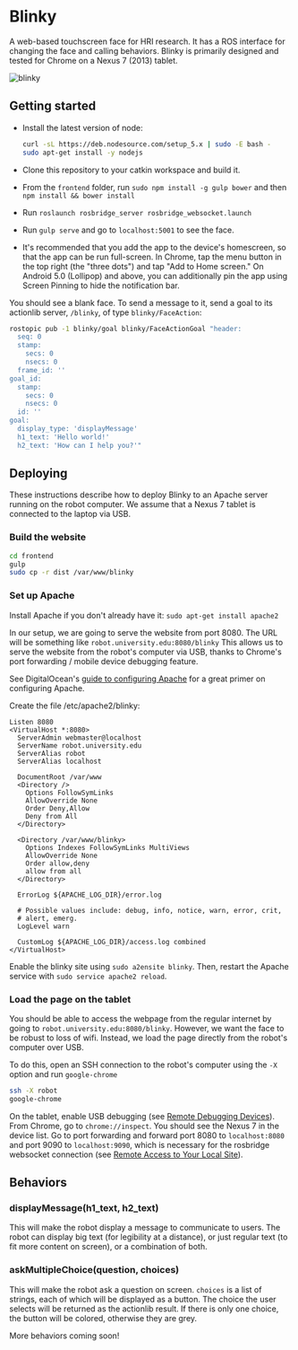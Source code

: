 # Blinky
A web-based touchscreen face for HRI research.
It has a ROS interface for changing the face and calling behaviors.
Blinky is primarily designed and tested for Chrome on a Nexus 7 (2013) tablet.

![blinky](https://cloud.githubusercontent.com/assets/1175286/12600875/baf9204c-c451-11e5-98f5-7fbaa8b57a9e.png)

## Getting started
- Install the latest version of node:

  ```bash
  curl -sL https://deb.nodesource.com/setup_5.x | sudo -E bash -
  sudo apt-get install -y nodejs
  ```
- Clone this repository to your catkin workspace and build it.
- From the `frontend` folder, run `sudo npm install -g gulp bower` and then `npm install && bower install`
- Run `roslaunch rosbridge_server rosbridge_websocket.launch`
- Run `gulp serve` and go to `localhost:5001` to see the face.
- It's recommended that you add the app to the device's homescreen, so that the app can be run full-screen.
  In Chrome, tap the menu button in the top right (the "three dots") and tap "Add to Home screen."
  On Android 5.0 (Lollipop) and above, you can additionally pin the app using Screen Pinning to hide the notification bar.

You should see a blank face.
To send a message to it, send a goal to its actionlib server, `/blinky`, of type `blinky/FaceAction`:
```bash
rostopic pub -1 blinky/goal blinky/FaceActionGoal "header:
  seq: 0
  stamp:
    secs: 0
    nsecs: 0
  frame_id: ''
goal_id:
  stamp:
    secs: 0
    nsecs: 0
  id: ''
goal:
  display_type: 'displayMessage'
  h1_text: 'Hello world!'
  h2_text: 'How can I help you?'"
```

## Deploying

These instructions describe how to deploy Blinky to an Apache server running on the robot computer.
We assume that a Nexus 7 tablet is connected to the laptop via USB.

### Build the website
```bash
cd frontend
gulp
sudo cp -r dist /var/www/blinky
```

### Set up Apache
Install Apache if you don't already have it: `sudo apt-get install apache2`

In our setup, we are going to serve the website from port 8080.
The URL will be something like `robot.university.edu:8080/blinky`
This allows us to serve the website from the robot's computer via USB, thanks to Chrome's port forwarding / mobile device debugging feature.

See DigitalOcean's [guide to configuring Apache](https://www.digitalocean.com/community/tutorials/how-to-configure-the-apache-web-server-on-an-ubuntu-or-debian-vps) for a great primer on configuring Apache.

Create the file /etc/apache2/blinky:
```ApacheConf
Listen 8080
<VirtualHost *:8080>
  ServerAdmin webmaster@localhost
  ServerName robot.university.edu
  ServerAlias robot
  ServerAlias localhost

  DocumentRoot /var/www
  <Directory />
    Options FollowSymLinks
    AllowOverride None
    Order Deny,Allow
    Deny from All
  </Directory>

  <Directory /var/www/blinky>
    Options Indexes FollowSymLinks MultiViews
    AllowOverride None
    Order allow,deny
    allow from all
  </Directory>

  ErrorLog ${APACHE_LOG_DIR}/error.log

  # Possible values include: debug, info, notice, warn, error, crit,
  # alert, emerg.
  LogLevel warn

  CustomLog ${APACHE_LOG_DIR}/access.log combined
</VirtualHost>
```

Enable the blinky site using `sudo a2ensite blinky`.
Then, restart the Apache service with `sudo service apache2 reload`.

### Load the page on the tablet
You should be able to access the webpage from the regular internet by going to `robot.university.edu:8080/blinky`.
However, we want the face to be robust to loss of wifi.
Instead, we load the page directly from the robot's computer over USB.

To do this, open an SSH connection to the robot's computer using the `-X` option and run `google-chrome`
```bash
ssh -X robot
google-chrome
```

On the tablet, enable USB debugging (see [Remote Debugging Devices](https://developers.google.com/web/tools/chrome-devtools/debug/remote-debugging/remote-debugging?hl=en)).
From Chrome, go to `chrome://inspect`.
You should see the Nexus 7 in the device list.
Go to port forwarding and forward port 8080 to `localhost:8080` and port 9090 to `localhost:9090`, which is necessary for the rosbridge websocket connection (see [Remote Access to Your Local Site](https://developers.google.com/web/tools/chrome-devtools/debug/remote-debugging/local-server?hl=en)).

## Behaviors
### displayMessage(h1_text, h2_text)
This will make the robot display a message to communicate to users.
The robot can display big text (for legibility at a distance), or just regular text (to fit more content on screen), or a combination of both.

### askMultipleChoice(question, choices)
This will make the robot ask a question on screen.
`choices` is a list of strings, each of which will be displayed as a button.
The choice the user selects will be returned as the actionlib result.
If there is only one choice, the button will be colored, otherwise they are grey.

More behaviors coming soon!

